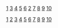 [1](149.154.213.154)
[3](5.62.20.22) 
[4](185.210.217.245)
[5](92.222.123.200)
[6](185.198.90.128)
[2](185.210.217.246)
[7](37.120.143.58)
[8](185.210.217.248)
[9](81.244.28.85)
[10](212.71.16.166)

<a href="149.154.213.154">1</a>
<a href="5.62.20.22">2</a>
<a href="185.210.217.245">3</a>
<a href="92.222.123.200">4</a>
<a href="185.198.90.128">5</a>
<a href="185.210.217.246">6</a>
<a href="37.120.143.58">7</a>
<a href="85.210.217.248">8</a>
<a href="81.244.28.854">9</a>
<a href="212.71.16.166">10</a>
